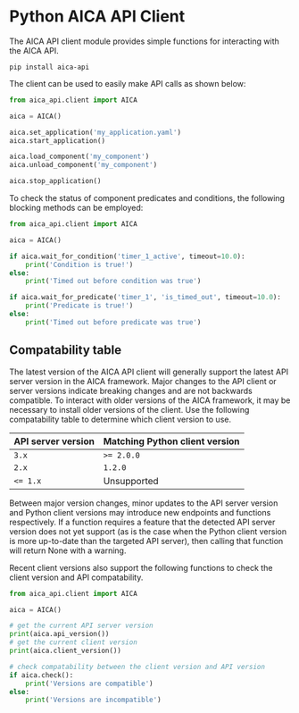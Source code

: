 # Python AICA API Client

The AICA API client module provides simple functions for interacting with the AICA API.

```shell
pip install aica-api
```

The client can be used to easily make API calls as shown below:

```python
from aica_api.client import AICA

aica = AICA()

aica.set_application('my_application.yaml')
aica.start_application()

aica.load_component('my_component')
aica.unload_component('my_component')

aica.stop_application()
```

To check the status of component predicates and conditions, the following blocking methods can be employed:

```python
from aica_api.client import AICA

aica = AICA()

if aica.wait_for_condition('timer_1_active', timeout=10.0):
    print('Condition is true!')
else:
    print('Timed out before condition was true')

if aica.wait_for_predicate('timer_1', 'is_timed_out', timeout=10.0):
    print('Predicate is true!')
else:
    print('Timed out before predicate was true')
```

## Compatability table

The latest version of the AICA API client will generally support the latest API server version in the AICA framework.
Major changes to the API client or server versions indicate breaking changes and are not backwards compatible. To
interact with older versions of the AICA framework, it may be necessary to install older versions of the client.
Use the following compatability table to determine which client version to use.

| API server version | Matching Python client version  |
|--------------------|---------------------------------|
| `3.x`              | `>= 2.0.0`                      |
| `2.x`              | `1.2.0`                         |
| `<= 1.x`           | Unsupported                     |

Between major version changes, minor updates to the API server version and Python client versions may introduce new
endpoints and functions respectively. If a function requires a feature that the detected API server version does not yet
support (as is the case when the Python client version is more up-to-date than the targeted API server), then calling
that function will return None with a warning.

Recent client versions also support the following functions to check the client version and API compatability.

```python
from aica_api.client import AICA

aica = AICA()

# get the current API server version
print(aica.api_version())
# get the current client version
print(aica.client_version())

# check compatability between the client version and API version
if aica.check():
    print('Versions are compatible')
else:
    print('Versions are incompatible')
```
